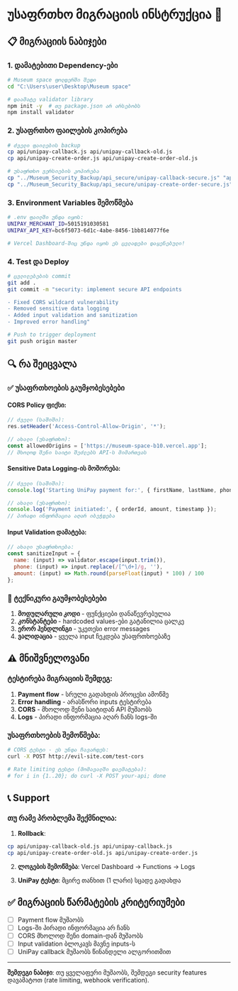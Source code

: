 # უსაფრთხო მიგრაციის ინსტრუქცია 🔐

## 📋 მიგრაციის ნაბიჯები

### 1. დამატებითი Dependency-ები
```bash
# Museum space ფოლდერში შედი
cd "C:\Users\user\Desktop\Museum space"

# დაამატე validator library
npm init -y  # თუ package.json არ არსებობს
npm install validator
```

### 2. უსაფრთხო ფაილების კოპირება
```bash
# ძველი ფაილების backup
cp api/unipay-callback.js api/unipay-callback-old.js
cp api/unipay-create-order.js api/unipay-create-order-old.js

# უსაფრთხო ვერსიების კოპირება
cp "../Museum_Security_Backup/api_secure/unipay-callback-secure.js" "api/unipay-callback.js"
cp "../Museum_Security_Backup/api_secure/unipay-create-order-secure.js" "api/unipay-create-order.js"
```

### 3. Environment Variables შემოწმება
```bash
# .env ფაილში უნდა იყოს:
UNIPAY_MERCHANT_ID=5015191030581
UNIPAY_API_KEY=bc6f5073-6d1c-4abe-8456-1bb814077f6e

# Vercel Dashboard-შიც უნდა იყოს ეს ცვლადები დაყენებული!
```

### 4. Test და Deploy
```bash
# ცვლილებების commit
git add .
git commit -m "security: implement secure API endpoints

- Fixed CORS wildcard vulnerability
- Removed sensitive data logging  
- Added input validation and sanitization
- Improved error handling"

# Push to trigger deployment
git push origin master
```

## 🔍 რა შეიცვალა

### ✅ უსაფრთხოების გაუმჯობესებები

#### CORS Policy ფიქსი:
```javascript
// ძველი (საშიში):
res.setHeader('Access-Control-Allow-Origin', '*');

// ახალი (უსაფრთხო):
const allowedOrigins = ['https://museum-space-b10.vercel.app'];
// მხოლოდ შენი საიტი შეძლებს API-ს მიმართვას
```

#### Sensitive Data Logging-ის მოშორება:
```javascript
// ძველი (საშიში):
console.log('Starting UniPay payment for:', { firstName, lastName, phone, amount });

// ახალი (უსაფრთხო):
console.log('Payment initiated:', { orderId, amount, timestamp });
// პირადი ინფორმაცია აღარ იბეჭდება
```

#### Input Validation დამატება:
```javascript
// ახალი უსაფრთხოება:
const sanitizeInput = {
  name: (input) => validator.escape(input.trim()),
  phone: (input) => input.replace(/[^\d+]/g, ''),
  amount: (input) => Math.round(parseFloat(input) * 100) / 100
};
```

### 🔧 ტექნიკური გაუმჯობესებები

1. **მოდულარული კოდი** - ფუნქციები დანაწევრებულია
2. **კონსტანტები** - hardcoded values-ები გატანილია ცალკე
3. **ერორ ჰენდლინგი** - უკეთესი error messages
4. **ვალიდაცია** - ყველა input ჩეკდება უსაფრთხოებაზე

## ⚠️ მნიშვნელოვანი

### ტესტირება მიგრაციის შემდეგ:
1. **Payment flow** - სრული გადახდის პროცესი ამოწმე
2. **Error handling** - არასწორი inputs ტესტირება  
3. **CORS** - მხოლოდ შენი საიტიდან API მუშაობს
4. **Logs** - პირადი ინფორმაცია აღარ ჩანს logs-ში

### უსაფრთხოების შემოწმება:
```bash
# CORS ტესტი - ეს უნდა ჩავარდეს:
curl -X POST http://evil-site.com/test-cors

# Rate limiting ტესტი (მომავალში დაემატება):
# for i in {1..20}; do curl -X POST your-api; done
```

## 📞 Support

### თუ რამე პრობლემა შექმნილია:

1. **Rollback**: 
```bash
cp api/unipay-callback-old.js api/unipay-callback.js
cp api/unipay-create-order-old.js api/unipay-create-order.js
```

2. **ლოგების შემოწმება**: Vercel Dashboard → Functions → Logs

3. **UniPay ტესტი**: მცირე თანხით (1 ლარი) სცადე გადახდა

## ✅ მიგრაციის წარმატების კრიტერიუმები

- [ ] Payment flow მუშაობს
- [ ] Logs-ში პირადი ინფორმაცია არ ჩანს  
- [ ] CORS მხოლოდ შენი domain-დან მუშაობს
- [ ] Input validation ბლოკავს მავნე inputs-ს
- [ ] UniPay callback მუშაობს წინანდელი ალგორითმით

---

**შემდეგი ნაბიჯი**: თუ ყველაფერი მუშაობს, შემდეგი security features დავამატოთ (rate limiting, webhook verification).